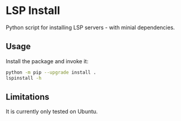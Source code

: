 # LSP Install

Python script for installing LSP servers - with minial dependencies.

## Usage

Install the package and invoke it:

```bash
python -m pip --upgrade install .
lspinstall -h
```

## Limitations
It is currently only tested on Ubuntu.
